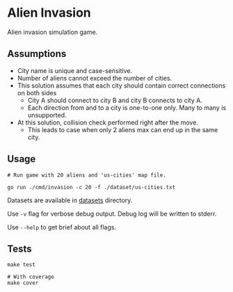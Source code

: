 # Alien Invasion

Alien invasion simulation game.

## Assumptions

- City name is unique and case-sensitive.
- Number of aliens cannot exceed the number of cities.
- This solution assumes that each city should contain correct connections on both sides
  - City A should connect to city B and city B connects to city A.
  - Each direction from and to a city is one-to-one only. Many to many is unsupported.
- At this solution, collision check performed right after the move.
  - This leads to case when only 2 aliens max can end up in the same city.

## Usage

```shell
# Run game with 20 aliens and 'us-cities' map file.

go run ./cmd/invasion -c 20 -f ./dataset/us-cities.txt
```

Datasets are available in [datasets](dataset) directory.

Use `-v` flag for verbose debug output. Debug log will be written to stderr.

Use `--help` to get brief about all flags.


## Tests

```shell
make test

# With coverage
make cover
```
 
